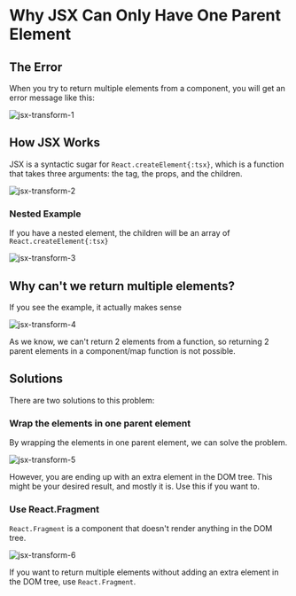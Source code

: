 # Why JSX Can Only Have One Parent Element

## The Error

When you try to return multiple elements from a component, you will get an error message like this:

![jsx-transform-1](/images/react/jsx-one-parent/jsx-transform-1.png)

## How JSX Works

JSX is a syntactic sugar for `React.createElement{:tsx}`, which is a function that takes three arguments: the tag, the props, and the children.

![jsx-transform-2](/images/react/jsx-one-parent/jsx-transform-2.png)

### Nested Example

If you have a nested element, the children will be an array of `React.createElement{:tsx}`

![jsx-transform-3](/images/react/jsx-one-parent/jsx-transform-3.png)

## Why can't we return multiple elements?

If you see the example, it actually makes sense

![jsx-transform-4](/images/react/jsx-one-parent/jsx-transform-4.png)

As we know, we can't return 2 elements from a function, so returning 2 parent elements in a component/map function is not possible.

## Solutions

There are two solutions to this problem:

### Wrap the elements in one parent element

By wrapping the elements in one parent element, we can solve the problem.

![jsx-transform-5](/images/react/jsx-one-parent/jsx-transform-5.png)

However, you are ending up with an extra element in the DOM tree. This might be your desired result, and mostly it is. Use this if you want to.

### Use React.Fragment

`React.Fragment` is a component that doesn't render anything in the DOM tree.

![jsx-transform-6](/images/react/jsx-one-parent/jsx-transform-6.png)

If you want to return multiple elements without adding an extra element in the DOM tree, use `React.Fragment`.
